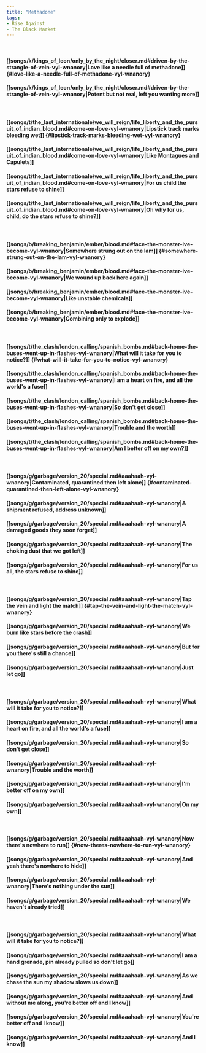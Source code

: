 ```yaml
---
title: "Methadone"
tags:
- Rise Against
- The Black Market
---
```

&nbsp;
#### [[songs/k/kings_of_leon/only_by_the_night/closer.md#driven-by-the-strangle-of-vein-vyl-wnanory|Love like a needle full of methadone]] {#love-like-a-needle-full-of-methadone-vyl-wnanory}
#### [[songs/k/kings_of_leon/only_by_the_night/closer.md#driven-by-the-strangle-of-vein-vyl-wnanory|Potent but not real, left you wanting more]]
&nbsp;
#### [[songs/t/the_last_internationale/we_will_reign/life_liberty_and_the_pursuit_of_indian_blood.md#come-on-love-vyl-wnanory|Lipstick track marks bleeding wet]] {#lipstick-track-marks-bleeding-wet-vyl-wnanory}
#### [[songs/t/the_last_internationale/we_will_reign/life_liberty_and_the_pursuit_of_indian_blood.md#come-on-love-vyl-wnanory|Like Montagues and Capulets]]
#### [[songs/t/the_last_internationale/we_will_reign/life_liberty_and_the_pursuit_of_indian_blood.md#come-on-love-vyl-wnanory|For us child the stars refuse to shine]]
#### [[songs/t/the_last_internationale/we_will_reign/life_liberty_and_the_pursuit_of_indian_blood.md#come-on-love-vyl-wnanory|Oh why for us, child, do the stars refuse to shine?]]
&nbsp;
#### [[songs/b/breaking_benjamin/ember/blood.md#face-the-monster-ive-become-vyl-wnanory|Somewhere strung out on the lam]] {#somewhere-strung-out-on-the-lam-vyl-wnanory}
#### [[songs/b/breaking_benjamin/ember/blood.md#face-the-monster-ive-become-vyl-wnanory|We wound up back here again]]
#### [[songs/b/breaking_benjamin/ember/blood.md#face-the-monster-ive-become-vyl-wnanory|Like unstable chemicals]]
#### [[songs/b/breaking_benjamin/ember/blood.md#face-the-monster-ive-become-vyl-wnanory|Combining only to explode]]
&nbsp;
#### [[songs/t/the_clash/london_calling/spanish_bombs.md#back-home-the-buses-went-up-in-flashes-vyl-wnanory|What will it take for you to notice?]] {#what-will-it-take-for-you-to-notice-vyl-wnanory}
#### [[songs/t/the_clash/london_calling/spanish_bombs.md#back-home-the-buses-went-up-in-flashes-vyl-wnanory|I am a heart on fire, and all the world's a fuse]]
#### [[songs/t/the_clash/london_calling/spanish_bombs.md#back-home-the-buses-went-up-in-flashes-vyl-wnanory|So don't get close]]
#### [[songs/t/the_clash/london_calling/spanish_bombs.md#back-home-the-buses-went-up-in-flashes-vyl-wnanory|Trouble and the worth]]
#### [[songs/t/the_clash/london_calling/spanish_bombs.md#back-home-the-buses-went-up-in-flashes-vyl-wnanory|Am I better off on my own?]]
&nbsp;
#### [[songs/g/garbage/version_20/special.md#aaahaah-vyl-wnanory|Contaminated, quarantined then left alone]] {#contaminated-quarantined-then-left-alone-vyl-wnanory}
#### [[songs/g/garbage/version_20/special.md#aaahaah-vyl-wnanory|A shipment refused, address unknown]]
#### [[songs/g/garbage/version_20/special.md#aaahaah-vyl-wnanory|A damaged goods they soon forget]]
#### [[songs/g/garbage/version_20/special.md#aaahaah-vyl-wnanory|The choking dust that we got left]]
#### [[songs/g/garbage/version_20/special.md#aaahaah-vyl-wnanory|For us all, the stars refuse to shine]]
&nbsp;
#### [[songs/g/garbage/version_20/special.md#aaahaah-vyl-wnanory|Tap the vein and light the match]] {#tap-the-vein-and-light-the-match-vyl-wnanory}
#### [[songs/g/garbage/version_20/special.md#aaahaah-vyl-wnanory|We burn like stars before the crash]]
#### [[songs/g/garbage/version_20/special.md#aaahaah-vyl-wnanory|But for you there's still a chance]]
#### [[songs/g/garbage/version_20/special.md#aaahaah-vyl-wnanory|Just let go]]
&nbsp;
#### [[songs/g/garbage/version_20/special.md#aaahaah-vyl-wnanory|What will it take for you to notice?]]
#### [[songs/g/garbage/version_20/special.md#aaahaah-vyl-wnanory|I am a heart on fire, and all the world's a fuse]]
#### [[songs/g/garbage/version_20/special.md#aaahaah-vyl-wnanory|So don't get close]]
#### [[songs/g/garbage/version_20/special.md#aaahaah-vyl-wnanory|Trouble and the worth]]
#### [[songs/g/garbage/version_20/special.md#aaahaah-vyl-wnanory|I'm better off on my own]]
#### [[songs/g/garbage/version_20/special.md#aaahaah-vyl-wnanory|On my own]]
&nbsp;
#### [[songs/g/garbage/version_20/special.md#aaahaah-vyl-wnanory|Now there's nowhere to run]] {#now-theres-nowhere-to-run-vyl-wnanory}
#### [[songs/g/garbage/version_20/special.md#aaahaah-vyl-wnanory|And yeah there's nowhere to hide]]
#### [[songs/g/garbage/version_20/special.md#aaahaah-vyl-wnanory|There's nothing under the sun]]
#### [[songs/g/garbage/version_20/special.md#aaahaah-vyl-wnanory|We haven't already tried]]
&nbsp;
#### [[songs/g/garbage/version_20/special.md#aaahaah-vyl-wnanory|What will it take for you to notice?]]
#### [[songs/g/garbage/version_20/special.md#aaahaah-vyl-wnanory|I am a hand grenade, pin already pulled so don't let go]]
#### [[songs/g/garbage/version_20/special.md#aaahaah-vyl-wnanory|As we chase the sun my shadow slows us down]]
#### [[songs/g/garbage/version_20/special.md#aaahaah-vyl-wnanory|And without me along, you're better off and I know]]
#### [[songs/g/garbage/version_20/special.md#aaahaah-vyl-wnanory|You're better off and I know]]
#### [[songs/g/garbage/version_20/special.md#aaahaah-vyl-wnanory|And I know]]
